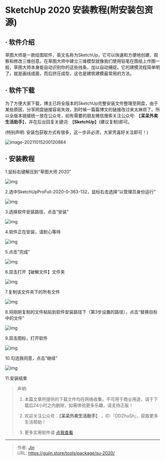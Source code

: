 # SketchUp 2020 安装教程(附安装包资源)


## · 软件介绍
草图大师是一款绘图软件，英文名称为SketchUp，它可以快速和方便地创建、观察和修改三维创意。在草图大师中建立三维模型就像我们使用铅笔在图纸上作图一般，草图大师本身能自动识别你的这些线条，加以自动捕捉。它的建模流程简单明了，就是画线成面，而后挤压成型，这也是建筑建模最常用的方法。


## · 软件下载
为了方便大家下载，博主已将全版本的SketchUp完整安装文件整理至网盘，由于某些原因，分享网盘链接容易失效，到时候一篇篇博文的链接改过来太麻烦了。所以全版本链接统一放在公众号，如有需要的朋友微信搜索关注公众号: 【**呆呆外卖生活助手**】，并在后台回复关键词: 【**SketchUp**】(建议复制)即可。

(特别声明: 安装包获取方式有很多，这一步非必须，大家凭喜好关注即可！)

![image-20211015200120884](https://img.gujin.store/img/image-20211015200120884.png)

## · 安装教程

1.鼠标右键解压到“草图大师 2020”

![img](https://img.gujin.store/img/v2-340c8974a18c39ddd540cf806913079f_720w.png)

2.选中SketchUpProFull-2020-0-363-132，鼠标右击选择“以管理员身份运行”

![img](https://img.gujin.store/img/v2-486e65125553cd816f10014d413ff1c9_720w.png)

3.选择软件安装路径，点击“安装”

![img](https://img.gujin.store/img/v2-4bfcba8fe8bbf6977553c58728b2a64a_720w.png)

4.软件正在安装，请耐心等待

![img](https://img.gujin.store/img/v2-0b7c7469520dda724580248fcf2c2d8c_720w.png)

5.点击“完成”

![img](https://img.gujin.store/img/v2-b3ce4fa99a22959b04997bf887dc4284_720w.png)

6.双击打开【破解文件】文件夹

![img](https://img.gujin.store/img/v2-24670c618a58ed984c976c857bd2fd63_720w.png)

7.复制该文件夹下的所有文件

![img](https://img.gujin.store/img/v2-30aa0bee97c3cd45a665b5b6db2071d7_720w.png)

8.将刚刚复制的文件粘贴到软件安装路径下（第3步设置的路径），点击“替换目标中的文件”

![img](https://img.gujin.store/img/v2-d657a0fcb42761bbb537f44c87ed0874_720w.png)

9.双击图标，打开软件

![img](https://img.gujin.store/img/v2-6601bf415ee4ca4ba3f79fb15218fe4b_720w.png)

10.勾选我同意，点击“继续”

![img](https://img.gujin.store/img/v2-6c446b21ca0d8c2b350261362b47f590_720w.png)

11.安装结束




> 声明: 
>
> 1. 本篇文章所提供的下载文件均在网络收集，不可用于商业用途，请于下载后24小时之内删除，如需体验更多乐趣，请支持正版！
>
> 2. 欢迎关注公众号：【**呆呆外卖生活助手**】 ，ID:『DDZhuSh』，获取更多生活帮助！
>
> 3. 更多实用软件请  [点我查看](/tools)

---

> 作者: [Jin](https://img.gujin.store/img/favicon.ico)  
> URL: https://gujin.store/tools/package/su-2020/  

